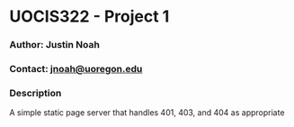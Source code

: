 # UOCIS322 - Project 1 #

### Author: Justin Noah
### Contact: jnoah@uoregon.edu

### Description
A simple static page server that handles 401, 403, and 404 as appropriate
